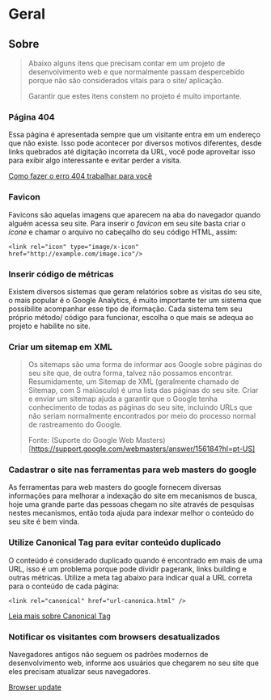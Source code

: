 Geral
=====

## Sobre

> Abaixo alguns itens que precisam contar em um projeto de desenvolvimento web e que normalmente passam despercebido porque não são considerados vitais para o site/ aplicação.
>
> Garantir que estes itens constem no projeto é muito importante.

### Página 404

Essa página é apresentada sempre que um visitante entra em um endereço que não existe. Isso pode acontecer por diversos motivos diferentes, desde links quebrados até digitação incorreta da URL, você pode aproveitar isso para exibir algo interessante e evitar perder a visita.

[Como fazer o erro 404 trabalhar para você](http://www.agenciamestre.com/seo/404-error/)

### Favicon

Favicons são aquelas imagens que aparecem na aba do navegador quando alguém acessa seu site. Para inserir o _favicon_ em seu site basta criar o _ícone_ e chamar o arquivo no cabeçalho do seu código HTML, assim:

`<link rel="icon" type="image/x-icon" href="http://example.com/image.ico"/>`

### Inserir código de métricas

Existem diversos sistemas que geram relatórios sobre as visitas do seu site, o mais popular é o Google Analytics, é muito importante ter um sistema que possibilite acompanhar esse tipo de iformação. Cada sistema tem seu próprio método/ código para funcionar, escolha o que mais se adequa ao projeto e habilite no site.

### Criar um sitemap em XML

> Os sitemaps são uma forma de informar aos Google sobre páginas do seu site que, de outra forma, talvez não possamos encontrar. Resumidamente, um Sitemap de XML (geralmente chamado de Sitemap, com S maiúsculo) é uma lista das páginas do seu site. Criar e enviar um sitemap ajuda a garantir que o Google tenha conhecimento de todas as páginas do seu site, incluindo URLs que não seriam normalmente encontrados por meio do processo normal de rastreamento do Google.
>
> Fonte: (Suporte do Google Web Masters)[https://support.google.com/webmasters/answer/156184?hl=pt-US]

### Cadastrar o site nas ferramentas para web masters do google

As ferramentas para web masters do google fornecem diversas informações para melhorar a indexação do site em mecanismos de busca, hoje uma grande parte das pessoas chegam no site através de pesquisas nestes mecanismos, então toda ajuda para indexar melhor o conteúdo do seu site é bem vinda.

### Utilize Canonical Tag para evitar conteúdo duplicado

O conteúdo é considerado duplicado quando é encontrado em mais de uma URL, isso é um problema porque pode dividir pagerank, links building e outras métricas. Utilize a meta tag abaixo para indicar qual a URL correta para o conteúdo de cada página:

`<link rel="canonical" href="url-canonica.html" />`

[Leia mais sobre Canonical Tag](http://www.agenciamestre.com/seo/canonical-tag-acabe-com-o-conteudo-duplicado/)

### Notificar os visitantes com browsers desatualizados

Navegadores antigos não seguem os padrões modernos de desenvolvimento web, informe aos usuários que chegarem no seu site que eles precisam atualizar seus navegadores.

[Browser update](http://www.browser-update.org/)